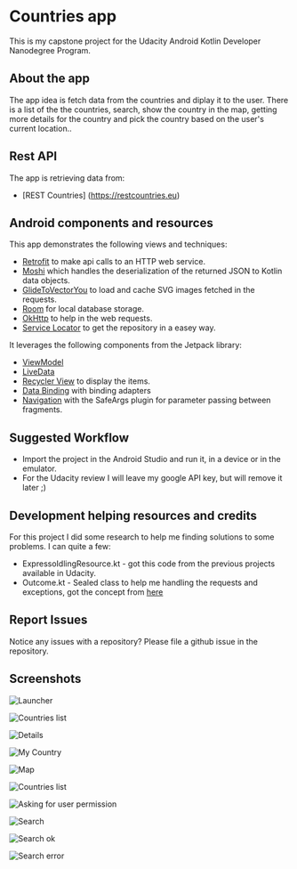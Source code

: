 # Countries app

This is my capstone project for the Udacity Android Kotlin Developer Nanodegree Program.

## About the app

The app idea is fetch data from the countries and diplay it to the user.
There is a list of the the countries, search, show the country in the map, 
getting more details for the country and pick the country based on the 
user's current location..

## Rest API

The app is retrieving data from:

* [REST Countries] (https://restcountries.eu)

## Android components and resources

This app demonstrates the following views and techniques:

* [Retrofit](https://square.github.io/retrofit/) to make api calls to an HTTP web service.
* [Moshi](https://github.com/square/moshi) which handles the deserialization of the returned JSON to Kotlin data objects. 
* [GlideToVectorYou](https://github.com/corouteam/GlideToVectorYou) to load and cache SVG images fetched in the requests.
* [Room](https://developer.android.com/training/data-storage/room) for local database storage.
* [OkHttp](https://square.github.io/okhttp/) to help in the web requests.
* [Service Locator](https://en.wikipedia.org/wiki/Service_locator_pattern) to get the repository in a easey way.
  
It leverages the following components from the Jetpack library:

* [ViewModel](https://developer.android.com/topic/libraries/architecture/viewmodel)
* [LiveData](https://developer.android.com/topic/libraries/architecture/livedata)
* [Recycler View](https://developer.android.com/jetpack/androidx/releases/recyclerview) to display the items.
* [Data Binding](https://developer.android.com/topic/libraries/data-binding/) with binding adapters
* [Navigation](https://developer.android.com/topic/libraries/architecture/navigation/) with the SafeArgs plugin for parameter passing between fragments.

## Suggested Workflow

* Import the project in the Android Studio and run it, in a device or in the emulator.
* For the Udacity review I will leave my google API key, but will remove it later ;)

## Development helping resources and credits

For this project I did some research to help me finding solutions to some problems. I can quite a few:
* ExpressoIdlingResource.kt - got this code from the previous projects available in Udacity.
* Outcome.kt - Sealed class to help me handling the requests and exceptions, got the concept from [here](https://phauer.com/2019/sealed-classes-exceptions-kotlin/)

## Report Issues
Notice any issues with a repository? Please file a github issue in the repository.

## Screenshots

![Launcher](screenshots/launcher.jpg)

![Countries list](screenshots/countries_list.jpg)

![Details](screenshots/details.jpg)

![My Country](screenshots/mycountry.jpg)

![Map](screenshots/map.jpg)

![Countries list](screenshots/countries_list.jpg)

![Asking for user permission](screenshots/permission.jpg)

![Search](screenshots/search.jpg)

![Search ok](screenshots/search_ok.jpg)

![Search error](screenshots/search_error.jpg)





